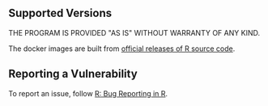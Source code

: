 ## Supported Versions

THE PROGRAM IS PROVIDED "AS IS" WITHOUT WARRANTY OF ANY KIND.

The docker images are built from
[official releases of R source code](https://cran.r-project.org/src/base/).

## Reporting a Vulnerability

To report an issue, follow
[R: Bug Reporting in R](https://www.r-project.org/bugs.html).
